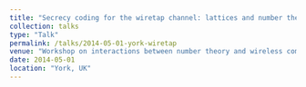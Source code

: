 ```yaml
---
title: "Secrecy coding for the wiretap channel: lattices and number theory"
collection: talks
type: "Talk"
permalink: /talks/2014-05-01-york-wiretap
venue: "Workshop on interactions between number theory and wireless communication, York University"
date: 2014-05-01
location: "York, UK"
---
```


